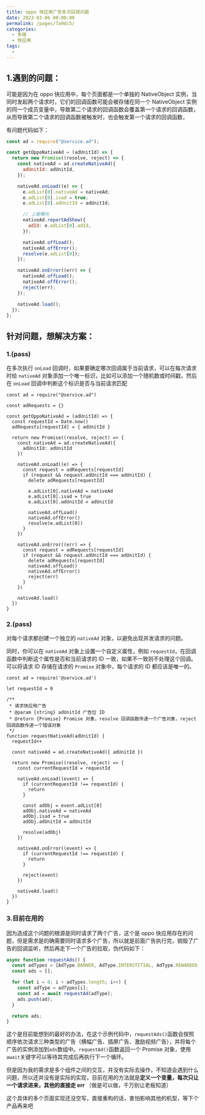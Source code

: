 ```yaml
---
title: oppo 快应用广告多次回调问题
date: 2023-03-06 00:00:00
permalink: /pages/7a9dc5/
categories:
  - 多端
  - 快应用
tags:
  -
---
```


## 1.遇到的问题：

可能是因为在 oppo 快应用中，每个页面都是一个单独的 NativeObject 实例，当同时发起两个请求时，它们的回调函数可能会被存储在同一个 NativeObject 实例的同一个成员变量中，导致第二个请求的回调函数会覆盖第一个请求的回调函数，从而导致第二个请求的回调函数被触发时，也会触发第一个请求的回调函数，

有问题代码如下：

```js
const ad = require("@service.ad");

const getOppoNativeAd = (adUnitId) => {
  return new Promise((resolve, reject) => {
    const nativeAd = ad.createNativeAd({
      adUnitId: adUnitId,
    });

    nativeAd.onLoad((e) => {
      e.adList[0].nativeAd = nativeAd;
      e.adList[0].isad = true;
      e.adList[0].adUnitId = adUnitId;

      // 上报曝光
      nativeAd.reportAdShow({
        adId: e.adList[0].adId,
      });

      nativeAd.offLoad();
      nativeAd.offError();
      resolve(e.adList[0]);
    });

    nativeAd.onError((err) => {
      nativeAd.offLoad();
      nativeAd.offError();
      reject(err);
    });

    nativeAd.load();
  });
};
```

## 针对问题，想解决方案：

### 1.**(pass)**

在多次执行 `onLoad` 回调时，如果要确定哪次回调属于当前请求，可以在每次请求时给 `nativeAd` 对象添加一个唯一标识，比如可以添加一个随机数或时间戳，然后在 `onLoad` 回调中判断这个标识是否与当前请求匹配

```
const ad = require("@service.ad")

const adRequests = {}

const getOppoNativeAd = (adUnitId) => {
  const requestId = Date.now()
  adRequests[requestId] = { adUnitId }

  return new Promise((resolve, reject) => {
    const nativeAd = ad.createNativeAd({
      adUnitId: adUnitId
    })

    nativeAd.onLoad((e) => {
      const request = adRequests[requestId]
      if (request && request.adUnitId === adUnitId) {
        delete adRequests[requestId]

        e.adList[0].nativeAd = nativeAd
        e.adList[0].isad = true
        e.adList[0].adUnitId = adUnitId

        nativeAd.offLoad()
        nativeAd.offError()
        resolve(e.adList[0])
      }
    })

    nativeAd.onError((err) => {
      const request = adRequests[requestId]
      if (request && request.adUnitId === adUnitId) {
        delete adRequests[requestId]
        nativeAd.offLoad()
        nativeAd.offError()
        reject(err)
      }
    })

    nativeAd.load()
  })
}
```

### 2.**(pass**)

对每个请求都创建一个独立的 `nativeAd` 对象，以避免出现并发请求的问题。

同时，你可以在 `nativeAd` 对象上设置一个自定义属性，例如 `requestId`，在回调函数中判断这个属性是否和当前请求的 ID 一致，如果不一致则不处理这个回调。可以将请求 ID 存储在请求的 `Promise` 对象中，每个请求的 ID 都应该是唯一的。

```
const ad = require('@service.ad')

let requestId = 0

/**
 * 请求快应用广告
 * @param {string} adUnitId 广告位 ID
 * @return {Promise} Promise 对象，resolve 回调函数传递一个广告对象，reject 回调函数传递一个错误对象
 */
function requestNativeAd(adUnitId) {
  requestId++

  const nativeAd = ad.createNativeAd({ adUnitId })

  return new Promise((resolve, reject) => {
    const currentRequestId = requestId

    nativeAd.onLoad((event) => {
      if (currentRequestId !== requestId) {
        return
      }

      const adObj = event.adList[0]
      adObj.nativeAd = nativeAd
      adObj.isad = true
      adObj.adUnitId = adUnitId

      resolve(adObj)
    })

    nativeAd.onError((event) => {
      if (currentRequestId !== requestId) {
        return
      }

      reject(event)
    })

    nativeAd.load()
  })
}

```

### 3.目前在用的

因为造成这个问题的根源是同时请求了两个广告，这个是 oppo 快应用存在的问题，但是需求是的确需要同时请求多个广告，所以就是前面广告执行完，销毁了广告的回调监听，然后再走下一个广告的拉取，伪代码如下：

```js
async function requestAds() {
  const adTypes = [AdType.BANNER, AdType.INTERSTITIAL, AdType.REWARDED_VIDEO];
  const ads = [];

  for (let i = 0; i < adTypes.length; i++) {
    const adType = adTypes[i];
    const ad = await requestAd(adType);
    ads.push(ad);
  }

  return ads;
}
```

这个是目前能想到的最好的办法，在这个示例代码中，`requestAds()`函数会按照顺序依次请求三种类型的广告（横幅广告、插屏广告、激励视频广告），并将每个广告的实例添加到`ads`数组中。`requestAd()`函数返回一个 Promise 对象，使用`await`关键字可以等待其完成后再执行下一个循环。

但是因为我的需求是多个组件之间的交互，并没有实际去操作，不知道会遇到什么问题，所以还并没有是实际的实现，目前在用的方法就是**定义一个变量，每次只让一个请求进来，其他的直接走 err** （做是可以做，千万别让老板知道）

这个具体的多个页面实现还没空写，直接重构的话，害怕影响其他的机型，等下个产品再来吧
